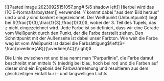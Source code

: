 ![[Pasted image 20230925151057.png# 5/6 shadow left]]
Hierbei wird das [[CIE-Normalfarbsystem]] verwendet. $Y$ kommt dabei "aus dem Bild heraus" und $x$ und $y$ sind konkret eingezeichnet. Der Weißpunkt (Unbuntpunkt) liegt bei $(\frac{1}{3},\frac{1}{3},\frac{1}{3})$, wobei der 3. Teil des Tupels, das $z$ nicht eingezeichnet wird.
Jede Farbe ist so definiert, dass wir eine Gerade vom Weißpunkt durch den Punkt, der die Farbe darstellt ziehen. Den Schnittpunkt mit der Außenseite ist dabei unser Farbton. Wie weit die Farbe weg ist vom Weißpunkt ist dabei die Farbsättigung$\left(S= \frac{\overline{AB}}{\overline{AC}}\right)$ 

Die Linie zwischen rot und blau nennt man "Purpurlinie", die Farbe darauf beschreibt man mittels % (niedrig bei blau, hoch bei rot) und die Farben auf dieser sind ein Ergebnis der Farbwahrnemung und resultieren aus dem gleichzeitigen Einfall kurz- und langwelligen Lichts.